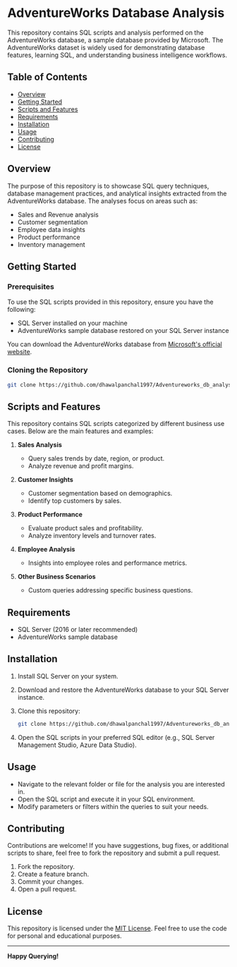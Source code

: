 # AdventureWorks Database Analysis

This repository contains SQL scripts and analysis performed on the AdventureWorks database, a sample database provided by Microsoft. The AdventureWorks dataset is widely used for demonstrating database features, learning SQL, and understanding business intelligence workflows.

## Table of Contents

- [Overview](#overview)
- [Getting Started](#getting-started)
- [Scripts and Features](#scripts-and-features)
- [Requirements](#requirements)
- [Installation](#installation)
- [Usage](#usage)
- [Contributing](#contributing)
- [License](#license)

## Overview

The purpose of this repository is to showcase SQL query techniques, database management practices, and analytical insights extracted from the AdventureWorks database. The analyses focus on areas such as:

- Sales and Revenue analysis
- Customer segmentation
- Employee data insights
- Product performance
- Inventory management

## Getting Started

### Prerequisites

To use the SQL scripts provided in this repository, ensure you have the following:

- SQL Server installed on your machine
- AdventureWorks sample database restored on your SQL Server instance

You can download the AdventureWorks database from [Microsoft's official website](https://learn.microsoft.com/en-us/sql/samples/adventureworks-install-configure?view=sql-server-ver16).

### Cloning the Repository

```bash
git clone https://github.com/dhawalpanchal1997/Adventureworks_db_analysis.git
```

## Scripts and Features

This repository contains SQL scripts categorized by different business use cases. Below are the main features and examples:

1. **Sales Analysis**
   - Query sales trends by date, region, or product.
   - Analyze revenue and profit margins.

2. **Customer Insights**
   - Customer segmentation based on demographics.
   - Identify top customers by sales.

3. **Product Performance**
   - Evaluate product sales and profitability.
   - Analyze inventory levels and turnover rates.

4. **Employee Analysis**
   - Insights into employee roles and performance metrics.

5. **Other Business Scenarios**
   - Custom queries addressing specific business questions.

## Requirements

- SQL Server (2016 or later recommended)
- AdventureWorks sample database

## Installation

1. Install SQL Server on your system.
2. Download and restore the AdventureWorks database to your SQL Server instance.
3. Clone this repository:

   ```bash
   git clone https://github.com/dhawalpanchal1997/Adventureworks_db_analysis.git
   ```

4. Open the SQL scripts in your preferred SQL editor (e.g., SQL Server Management Studio, Azure Data Studio).

## Usage

- Navigate to the relevant folder or file for the analysis you are interested in.
- Open the SQL script and execute it in your SQL environment.
- Modify parameters or filters within the queries to suit your needs.

## Contributing

Contributions are welcome! If you have suggestions, bug fixes, or additional scripts to share, feel free to fork the repository and submit a pull request.

1. Fork the repository.
2. Create a feature branch.
3. Commit your changes.
4. Open a pull request.

## License

This repository is licensed under the [MIT License](LICENSE). Feel free to use the code for personal and educational purposes.

---

**Happy Querying!**
